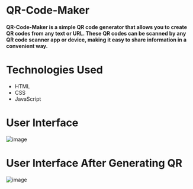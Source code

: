 # QR-Code-Maker
#### QR-Code-Maker is a simple QR code generator that allows you to create QR codes from any text or URL. These QR codes can be scanned by any QR code scanner app or device, making it easy to share information in a convenient way.

# Technologies Used
- HTML
- CSS
- JavaScript


# User Interface
![image](https://github.com/Saini-Yogesh/QR-Code-Maker/assets/156106869/aea1fdbf-5e6e-4072-84d7-e787bf20a133) 
# User Interface After Generating QR
![image](https://github.com/Saini-Yogesh/QR-Code-Maker/assets/156106869/97edc4be-7d8b-47c8-a169-4a6b9b7fa4ca)

